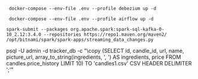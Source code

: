 ```commandline
 docker-compose --env-file .env --profile debezium up -d 
```

```commandline
 docker-compose --env-file .env --profile airflow up -d 
```

```commandline
spark-submit --packages org.apache.spark:spark-sql-kafka-0-10_2.12:3.4.0 --repositories https://repo1.maven.org/maven2/ /opt/bitnami/spark/spark-apps/streaming_data_changes.py
```

psql -U admin -d tracker_db -c "\copy (SELECT id, candle_id, url, name, picture_url, array_to_string(ingredients, ', ') AS ingredients, price FROM candles.price_history LIMIT 10) TO 'candles1.csv' CSV HEADER DELIMITER ';'"